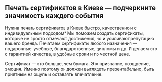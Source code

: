 ## Печать сертификатов в Киеве — подчеркните значимость каждого события

Нужна печать сертификатов в Киеве быстро, качественно и с индивидуальным подходом? Мы поможем создать сертификаты, которые не просто отмечают достижения, но и усиливают репутацию вашего бренда. Печатаем сертификаты любого назначения — подарочные, учебные, благодарственные, дипломы и др. И делаем это с гарантией качества, в удобные сроки и по честной цене.

Сертификат — это больше, чем бумага. Это признание, поощрение, эмоция. Именно поэтому он должен выглядеть презентабельно, быть приятным на ощупь и оставлять впечатление.